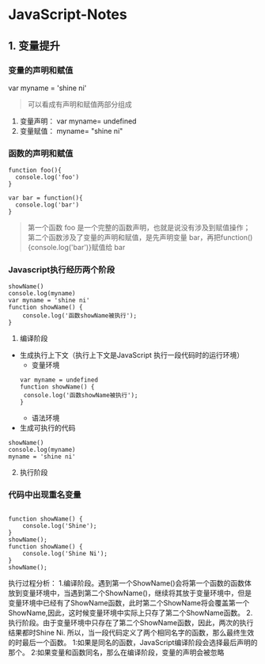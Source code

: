 # JavaScript-Notes
## 1. 变量提升
### 变量的声明和赋值
var myname = 'shine ni'
> 可以看成有声明和赋值两部分组成
1. 变量声明： var myname= undefined
2. 变量赋值： myname= "shine ni"
### 函数的声明和赋值
```
function foo(){
  console.log('foo')
}

var bar = function(){
  console.log('bar')
}
```
> 第一个函数 foo 是一个完整的函数声明，也就是说没有涉及到赋值操作；
> 第二个函数涉及了变量的声明和赋值，是先声明变量 bar，再把function(){console.log('bar')}赋值给 bar
### Javascript执行经历两个阶段
```
showName()
console.log(myname)
var myname = 'shine ni'
function showName() {
    console.log('函数showName被执行');
}
```
1. 编译阶段
* 生成执行上下文（执行上下文是JavaScript 执行一段代码时的运行环境）
  - 变量环境
   ```
   var myname = undefined
   function showName() {
    console.log('函数showName被执行');
   }
   ```
  - 语法环境
* 生成可执行的代码
```
showName()
console.log(myname)
myname = 'shine ni'
```
2. 执行阶段
### 代码中出现重名变量
```

function showName() {
    console.log('Shine');
}
showName();
function showName() {
    console.log('Shine Ni');
}
showName(); 
```
执行过程分析：
1.编译阶段。遇到第一个ShowName()会将第一个函数的函数体放到变量环境中，当遇到第二个ShowName()，继续将其放于变量环境中，但是变量环境中已经有了ShowName函数，此时第二个ShowName将会覆盖第一个ShowName,因此，这时候变量环境中实际上只存了第二个ShowName函数。
2.执行阶段。由于变量环境中只存在了第二个ShowName函数，因此，两次的执行结果都时Shine Ni.
所以，当一段代码定义了两个相同名字的函数，那么最终生效的时最后一个函数。
1:如果是同名的函数，JavaScript编译阶段会选择最后声明的那个。
2:如果变量和函数同名，那么在编译阶段，变量的声明会被忽略
